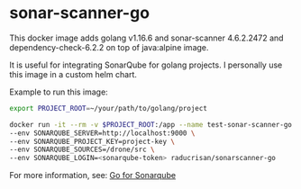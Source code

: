 # sonar-scanner-go

This docker image adds golang v1.16.6 and sonar-scanner 4.6.2.2472 and dependency-check-6.2.2 on top of java:alpine image.   

It is useful for integrating SonarQube for golang projects. I personally use this image in a custom helm chart.

Example to run this image:

```bash
export PROJECT_ROOT=~/your/path/to/golang/project

docker run -it --rm -v $PROJECT_ROOT:/app --name test-sonar-scanner-go \
--env SONARQUBE_SERVER=http://localhost:9000 \
--env SONARQUBE_PROJECT_KEY=project-key \
--env SONARQUBE_SOURCES=/drone/src \
--env SONARQUBE_LOGIN=<sonarqube-token> raducrisan/sonarscanner-go

```

For more information, see: [Go for Sonarqube](https://medium.com/red6-es/go-for-sonarqube-ffff5b74f33a)
